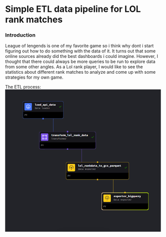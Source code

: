 # Simple ETL data pipeline for LOL rank matches
### Introduction
League of lengends is one of my favorite game so i think why dont i start figuring out how to do something with the data of it. It turns out that some online sources already did the best dashboards i could imagine. However, I thought that there could always be more queries to be run to explore data from some other angles. As a Lol rank player, I would like to see the statistics about different rank matches to analyze and come up with some strategies for my own game.

The ETL process:
![alt text](screenshots_from_local/ETL.png)